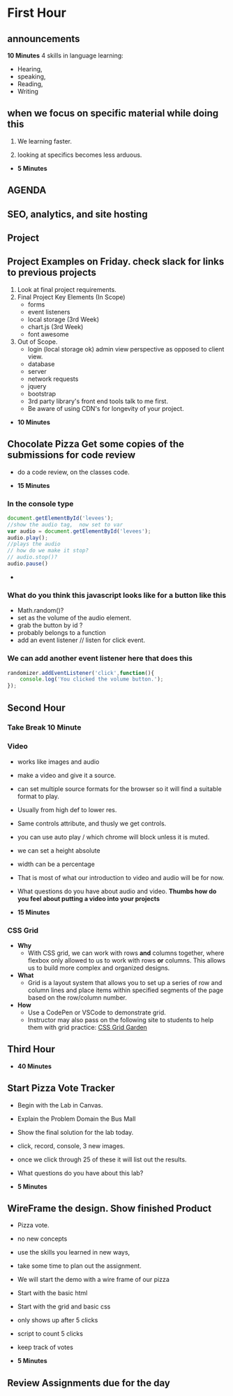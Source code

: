 # First Hour

## announcements

 **10 Minutes**
 4 skills in language learning:

- Hearing,
- speaking,
- Reading,
- Writing

## when we focus on specific material while doing this

 1. We learning faster.

 2. looking at specifics becomes less arduous.

- **5 Minutes**

## AGENDA

## SEO, analytics, and site hosting

## Project

## Project Examples on Friday. check slack for links to previous projects

1. Look at final project requirements.
2. Final Project Key Elements (In Scope)
    - forms
    - event listeners
    - local storage (3rd Week)
    - chart.js (3rd Week)
    - font awesome
3. Out of Scope.
    - login (local storage ok) admin view perspective as opposed to client view.
    - database
    - server
    - network requests
    - jquery
    - bootstrap
    - 3rd party library's front end tools talk to me first.
    - Be aware of using CDN's for longevity of your project.

- **10 Minutes**

## Chocolate Pizza Get some copies of the submissions for code review

- do a code review, on the classes code.

- **15 Minutes**

### In the console type

```js
document.getElementById('levees');
//show the audio tag,  now set to var
var audio = document.getElementById('levees');
audio.play();
//plays the audio
// how do we make it stop?
// audio.stop()?
audio.pause()

```

-

### What do you think this javascript looks like for a button like this

- Math.random()?
- set as the volume of the audio element.
- grab the button by id ?
- probably belongs to a function
- add an event listener // listen for click event.

### We can add another event listener here that does this

```js
randomizer.addEventListener('click',function(){
    console.log('You clicked the volume button.');
});
```

## Second Hour

### Take Break 10 Minute

### Video

- works like images and audio
- make a video and give it a source.
- can set multiple source formats for the browser so it will find a suitable
 format to play.
- Usually from high def to lower res.
- Same controls attribute, and thusly we get controls.
- you can use auto play / which chrome will block unless it is muted.
- we can set a height absolute
- width can be a percentage
- That is most of what our introduction to video and audio will be for now.
- What questions do you have about audio and video.
 **Thumbs how do you feel about putting a video into your projects**

- **15 Minutes**

### CSS Grid

- **Why**
    - With CSS grid, we can work with rows **and** columns together, where flexbox
     only allowed to us to work with rows **or** columns. This allows us to build
      more complex and organized designs.
- **What**
    - Grid is a layout system that allows you to set up a series of row and column
     lines and place items within specified segments of the page based on the
      row/column number.
- **How**
    - Use a CodePen or VSCode to demonstrate grid.
    - Instructor may also pass on the following site to students to help them
     with grid practice: [CSS Grid Garden](https://cssgridgarden.com/)

## Third Hour

- **40 Minutes**

## Start Pizza Vote Tracker

- Begin with the Lab in Canvas.
- Explain the Problem Domain the Bus Mall
- Show the final solution for the lab today.
- click, record, console, 3 new images.
- once we click through 25 of these it will list out the results.
- What questions do you have about this lab?

- **5 Minutes**

## WireFrame the design. Show finished Product

- Pizza vote.
- no new concepts
- use the skills you learned in new ways,
- take some time to plan out the assignment.
- We will start the demo with a wire frame of our pizza
- Start with the basic html
- Start with the grid and basic css
- only shows up after 5 clicks
- script to count 5 clicks
- keep track of votes

- **5 Minutes**

## Review Assignments due for the day
